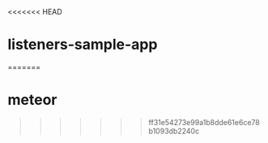 <<<<<<< HEAD
# listeners-sample-app
=======
# meteor
>>>>>>> ff31e54273e99a1b8dde61e6ce78b1093db2240c
